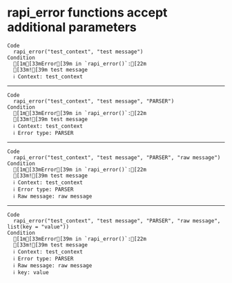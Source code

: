 # rapi_error functions accept additional parameters

    Code
      rapi_error("test_context", "test message")
    Condition
      [1m[33mError[39m in `rapi_error()`:[22m
      [33m![39m test message
      ℹ Context: test_context

---

    Code
      rapi_error("test_context", "test message", "PARSER")
    Condition
      [1m[33mError[39m in `rapi_error()`:[22m
      [33m![39m test message
      ℹ Context: test_context
      ℹ Error type: PARSER

---

    Code
      rapi_error("test_context", "test message", "PARSER", "raw message")
    Condition
      [1m[33mError[39m in `rapi_error()`:[22m
      [33m![39m test message
      ℹ Context: test_context
      ℹ Error type: PARSER
      ℹ Raw message: raw message

---

    Code
      rapi_error("test_context", "test message", "PARSER", "raw message", list(key = "value"))
    Condition
      [1m[33mError[39m in `rapi_error()`:[22m
      [33m![39m test message
      ℹ Context: test_context
      ℹ Error type: PARSER
      ℹ Raw message: raw message
      ℹ key: value

